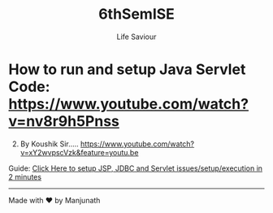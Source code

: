 <h1 align="center"> 6thSemISE </h1>
<p align="center">Life Saviour</p>

# How to run and setup Java Servlet Code: https://www.youtube.com/watch?v=nv8r9h5Pnss
2) By Koushik Sir.....
  https://www.youtube.com/watch?v=xY2wvpscVzk&feature=youtu.be

Guide: <a href="JAVAExec.pdf"> Click Here to setup JSP, JDBC and Servlet issues/setup/execution in 2 minutes </a>

--------


Made with ❤️ by Manjunath
